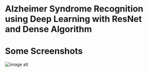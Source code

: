 # Alzheimer Syndrome Recognition using Deep Learning with ResNet and Dense Algorithm

# Some Screenshots
![image alt](https://github.com/user-attachments/assets/957fe012-7fd0-43dd-9686-e4cc4dc2b5fa)

